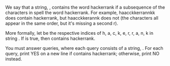 We say that a string, , contains the word hackerrank if a subsequence of the characters in spell the word hackerrank. For example, haacckkerrannkk does contain hackerrank, but haacckkerannk does not (the characters all appear in the same order, but it's missing a second r).

More formally, let be the respective indices of h, a, c, k, e, r, r, a, n, k in string . If is true, then contains hackerrank.

You must answer queries, where each query consists of a string, . For each query, print YES on a new line if contains hackerrank; otherwise, print NO instead.
